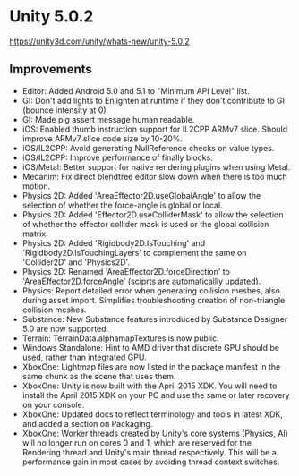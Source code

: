 # Unity 5.0.2
https://unity3d.com/unity/whats-new/unity-5.0.2

## Improvements

<ul>
<li>Editor: Added Android 5.0 and 5.1 to "Minimum API Level" list.</li>
<li>GI: Don't add lights to Enlighten at runtime if they don't contribute to GI (bounce intensity at 0).</li>
<li>GI: Made pig assert message human readable.</li>
<li>iOS: Enabled thumb instruction support for IL2CPP ARMv7 slice. Should improve ARMv7 slice code size by 10-20%.</li>
<li>iOS/IL2CPP: Avoid generating NullReference checks on value types.</li>
<li>iOS/IL2CPP: Improve performance of finally blocks.</li>
<li>iOS/Metal: Better support for native rendering plugins when using Metal.</li>
<li>Mecanim: Fix direct blendtree editor slow down when there is too much motion.</li>
<li>Physics 2D: Added 'AreaEffector2D.useGlobalAngle' to allow the selection of whether the force-angle is global or local.</li>
<li>Physics 2D: Added 'Effector2D.useColliderMask' to allow the selection of whether the effector collider mask is used or the global collision matrix.</li>
<li>Physics 2D: Added 'Rigidbody2D.IsTouching' and 'Rigidbody2D.IsTouchingLayers' to complement the same on 'Collider2D' and 'Physics2D'.</li>
<li>Physics 2D: Renamed 'AreaEffector2D.forceDirection' to 'AreaEffector2D.forceAngle' (sciprts are automaticallly updated).</li>
<li>Physics: Report detailed error when generating collision meshes, also during asset import. Simplifies troubleshooting creation of non-triangle collision meshes.</li>
<li>Substance: New Substance features introduced by Substance Designer 5.0 are now supported.</li>
<li>Terrain: TerrainData.alphamapTextures is now public.</li>
<li>Windows Standalone: Hint to AMD driver that discrete GPU should be used, rather than integrated GPU.</li>
<li>XboxOne: Lightmap files are now listed in the package manifest in the same chunk as the scene that uses them.</li>
<li>XboxOne: Unity is now built with the April 2015 XDK. You will need to install the April 2015 XDK on your PC and use the same or later recovery on your console.</li>
<li>XboxOne: Updated docs to reflect terminology and tools in latest XDK, and added a section on Packaging.</li>
<li>XboxOne: Worker threads created by Unity's core systems (Physics, AI) will no longer run on cores 0 and 1, which are reserved for the Rendering thread and Unity's main thread respectively. This will be a performance gain in most cases by avoiding thread context switches.</li>
</ul>

